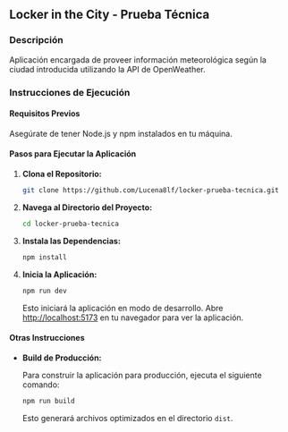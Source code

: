 ## Locker in the City - Prueba Técnica

### Descripción

Aplicación encargada de proveer información meteorológica según la ciudad introducida utilizando la API de OpenWeather.

### Instrucciones de Ejecución

#### Requisitos Previos

Asegúrate de tener Node.js y npm instalados en tu máquina.

#### Pasos para Ejecutar la Aplicación

1. **Clona el Repositorio:**

   ```bash
   git clone https://github.com/Lucena8lf/locker-prueba-tecnica.git
   ```

2. **Navega al Directorio del Proyecto:**

   ```bash
   cd locker-prueba-tecnica
   ```

3. **Instala las Dependencias:**

   ```bash
   npm install
   ```

4. **Inicia la Aplicación:**

   ```bash
   npm run dev
   ```

   Esto iniciará la aplicación en modo de desarrollo. Abre [http://localhost:5173](http://localhost:5173) en tu navegador para ver la aplicación.

#### Otras Instrucciones

- **Build de Producción:**

  Para construir la aplicación para producción, ejecuta el siguiente comando:

  ```bash
  npm run build
  ```

  Esto generará archivos optimizados en el directorio `dist`.
